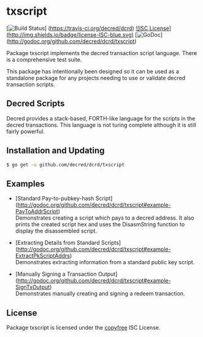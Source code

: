 txscript
========

[![Build Status](https://travis-ci.org/decred/dcrd.png?branch=master)]
(https://travis-ci.org/decred/dcrd) [![ISC License]
(http://img.shields.io/badge/license-ISC-blue.svg)](http://copyfree.org)
[![GoDoc](https://godoc.org/github.com/decred/dcrd/txscript?status.png)]
(http://godoc.org/github.com/decred/dcrd/txscript)

Package txscript implements the decred transaction script language.  There is
a comprehensive test suite.

This package has intentionally been designed so it can be used as a standalone
package for any projects needing to use or validate decred transaction scripts.

## Decred Scripts

Decred provides a stack-based, FORTH-like language for the scripts in
the decred transactions.  This language is not turing complete
although it is still fairly powerful.

## Installation and Updating

```bash
$ go get -u github.com/decred/dcrd/txscript
```

## Examples

* [Standard Pay-to-pubkey-hash Script]
  (http://godoc.org/github.com/decred/dcrd/txscript#example-PayToAddrScript)  
  Demonstrates creating a script which pays to a decred address.  It also
  prints the created script hex and uses the DisasmString function to display
  the disassembled script.

* [Extracting Details from Standard Scripts]
  (http://godoc.org/github.com/decred/dcrd/txscript#example-ExtractPkScriptAddrs)  
  Demonstrates extracting information from a standard public key script.

* [Manually Signing a Transaction Output]
  (http://godoc.org/github.com/decred/dcrd/txscript#example-SignTxOutput)  
  Demonstrates manually creating and signing a redeem transaction.

## License

Package txscript is licensed under the [copyfree](http://copyfree.org) ISC
License.

